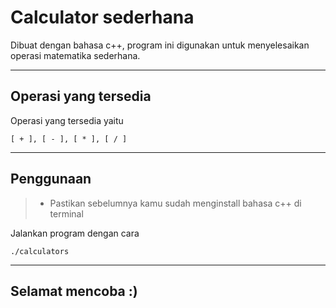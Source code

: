 # Calculator sederhana

Dibuat dengan bahasa c++, program ini digunakan untuk menyelesaikan operasi matematika sederhana.

---

## Operasi yang tersedia

Operasi yang tersedia yaitu
```
[ + ], [ - ], [ * ], [ / ]
```

---

## Penggunaan

> - Pastikan sebelumnya kamu sudah menginstall bahasa c++ di terminal

Jalankan program dengan cara
```
./calculators
```
---

## Selamat mencoba :)

